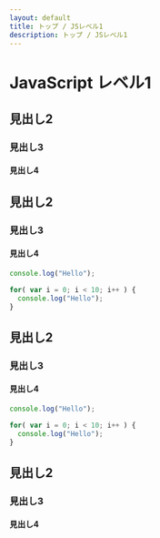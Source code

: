 ```yaml
---
layout: default
title: トップ / JSレベル1
description: トップ / JSレベル1
---
```


# JavaScript レベル1

## 見出し2
### 見出し3
#### 見出し4

## 見出し2
### 見出し3
#### 見出し4
```js:/js-level1/chapter01/work01.js
console.log("Hello");
```

```js:/js-level1/chapter05/work10.js
for( var i = 0; i < 10; i++ ) {
  console.log("Hello");
}
```

## 見出し2
### 見出し3
#### 見出し4
```js
console.log("Hello");
```

```js
for( var i = 0; i < 10; i++ ) {
  console.log("Hello");
}
```

## 見出し2
### 見出し3
#### 見出し4
